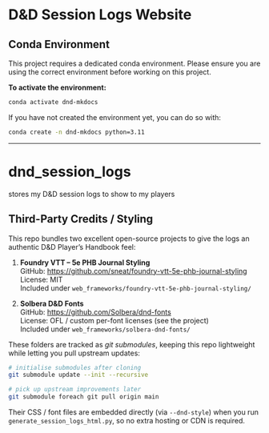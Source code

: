 # D&D Session Logs Website

## Conda Environment

This project requires a dedicated conda environment. Please ensure you are using the correct environment before working on this project.

**To activate the environment:**

```bash
conda activate dnd-mkdocs
```

If you have not created the environment yet, you can do so with:

```bash
conda create -n dnd-mkdocs python=3.11
```

---

# dnd_session_logs
stores my D&amp;D session logs to show to my players

## Third-Party Credits / Styling

This repo bundles two excellent open-source projects to give the logs an authentic D&amp;D Player’s Handbook feel:

1. **Foundry VTT – 5e PHB Journal Styling**  
   GitHub: <https://github.com/sneat/foundry-vtt-5e-phb-journal-styling>  
   License: MIT  
   Included under `web_frameworks/foundry-vtt-5e-phb-journal-styling/`

2. **Solbera D&amp;D Fonts**  
   GitHub: <https://github.com/Solbera/dnd-fonts>  
   License: OFL / custom per-font licenses (see the project)  
   Included under `web_frameworks/solbera-dnd-fonts/`

These folders are tracked as *git submodules*, keeping this repo lightweight while letting you pull upstream updates:

```bash
# initialise submodules after cloning
git submodule update --init --recursive

# pick up upstream improvements later
git submodule foreach git pull origin main
```

Their CSS / font files are embedded directly (via `--dnd-style`) when you run `generate_session_logs_html.py`, so no extra hosting or CDN is required.
